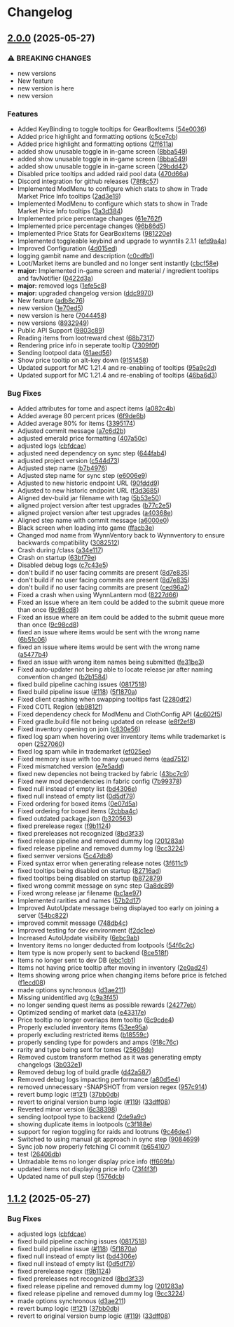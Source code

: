 # Changelog

## [2.0.0](https://github.com/Wynnventory/WynnVentory_Mod/compare/v1.1.2...v2.0.0) (2025-05-27)


### ⚠ BREAKING CHANGES

* new versions
* New feature
* new version is here
* new version

### Features

* Added KeyBinding to toggle tooltips for GearBoxItems ([54e0036](https://github.com/Wynnventory/WynnVentory_Mod/commit/54e003682306f7405c8ae9d78c2473f748f65d25))
* Added price highlight and formatting options ([c5ce7cb](https://github.com/Wynnventory/WynnVentory_Mod/commit/c5ce7cbc7b22a7e43ffeafccc952db0a41ffffb5))
* Added price highlight and formatting options  ([2ff611a](https://github.com/Wynnventory/WynnVentory_Mod/commit/2ff611a7986bbfebd5408dc67d92cecdf5061755))
* added show unusable toggle in in-game screen ([8bba549](https://github.com/Wynnventory/WynnVentory_Mod/commit/8bba549be0d863a5ff3e5999cf3c4e67a1343d54))
* added show unusable toggle in in-game screen ([8bba549](https://github.com/Wynnventory/WynnVentory_Mod/commit/8bba549be0d863a5ff3e5999cf3c4e67a1343d54))
* added show unusable toggle in in-game screen ([29bdd42](https://github.com/Wynnventory/WynnVentory_Mod/commit/29bdd42a359ffb80621addd39c54e101bbadc670))
* Disabled price tooltips and added raid pool data ([470d66a](https://github.com/Wynnventory/WynnVentory_Mod/commit/470d66ac670f998645114ea678bf9a6a44717e25))
* Discord integration for github releases ([78f8c57](https://github.com/Wynnventory/WynnVentory_Mod/commit/78f8c57162f2a61a3eacec61d5ecdf05b75b240d))
* Implemented ModMenu to configure which stats to show in Trade Market Price Info tooltips ([2ad3e19](https://github.com/Wynnventory/WynnVentory_Mod/commit/2ad3e197c4a59c88eb5560e377045197271b2346))
* Implemented ModMenu to configure which stats to show in Trade Market Price Info tooltips ([3a3d384](https://github.com/Wynnventory/WynnVentory_Mod/commit/3a3d38416725ff2c8a51e97ac18a5a7d3a9c85db))
* Implemented price percentage changes ([61e762f](https://github.com/Wynnventory/WynnVentory_Mod/commit/61e762f46cec8a4b67c7e2f386bb31bc02461085))
* Implemented price percentage changes ([96b86d5](https://github.com/Wynnventory/WynnVentory_Mod/commit/96b86d58f07c32000dfb9fd9a745ce867d82eab2))
* Implemented Price Stats for GearBoxItems ([981220e](https://github.com/Wynnventory/WynnVentory_Mod/commit/981220e606bc106708ee18e346b343720cf77e65))
* Implemented toggleable keybind and upgrade to wynntils 2.1.1 ([efd9a4a](https://github.com/Wynnventory/WynnVentory_Mod/commit/efd9a4a2a07fb808bb1d92f206052f7f1aca233b))
* Improved Configuration ([4d015ed](https://github.com/Wynnventory/WynnVentory_Mod/commit/4d015edd8ac697b380474dc64c448f9a5d47cdb4))
* logging gambit name and description ([c0cdfb1](https://github.com/Wynnventory/WynnVentory_Mod/commit/c0cdfb151709c8ec49950c4437d8abb9376b642e))
* Loot/Market items are bundled and no longer sent instantly ([cbcf58e](https://github.com/Wynnventory/WynnVentory_Mod/commit/cbcf58ef7b69652e800846f48cd2b107bf0b3f28))
* **major:** Implemented in-game screen and material / ingredient tooltips and favNotifier ([0422d3a](https://github.com/Wynnventory/WynnVentory_Mod/commit/0422d3ab10ee84425a4fafd23eb3acfe891477c9))
* **major:** removed logs ([1efe5c8](https://github.com/Wynnventory/WynnVentory_Mod/commit/1efe5c8626fb9aec091f6300c212eb10e5aaf752))
* **major:** upgraded changelog version ([ddc9970](https://github.com/Wynnventory/WynnVentory_Mod/commit/ddc9970d156fa80af2e39b7ec8e5fea35c4b0858))
* New feature ([adb8c76](https://github.com/Wynnventory/WynnVentory_Mod/commit/adb8c765d66a7cffc2bf3cd8b2fcc8549b65b273))
* new version ([1e70ed5](https://github.com/Wynnventory/WynnVentory_Mod/commit/1e70ed5e956cdb48c9f88f450eeaa1e7a3ce74ce))
* new version is here ([7044458](https://github.com/Wynnventory/WynnVentory_Mod/commit/7044458b3d8fe464e9812e72c8d0cb07f384d835))
* new versions ([8932949](https://github.com/Wynnventory/WynnVentory_Mod/commit/8932949de0633fbfa2d72f6519f4acf2165f66d0))
* Public API Support ([9803c89](https://github.com/Wynnventory/WynnVentory_Mod/commit/9803c899ee7e79174401358f0a7a2f26fe693ced))
* Reading items from lootreward chest ([68b7317](https://github.com/Wynnventory/WynnVentory_Mod/commit/68b7317ec23bafd0e0540cc86da378343fd610cb))
* Rendering price info in seperate tooltip ([7309f0f](https://github.com/Wynnventory/WynnVentory_Mod/commit/7309f0f6cd2475c6d8827b87d719ad3ed28c18ed))
* Sending lootpool data ([61aed56](https://github.com/Wynnventory/WynnVentory_Mod/commit/61aed560a2d40272440ec74d969c13045d1c3a5e))
* Show price tooltip on alt-key down ([9151458](https://github.com/Wynnventory/WynnVentory_Mod/commit/9151458a3c741aa130e7af3553a8c68641b4ab11))
* Updated support for MC 1.21.4 and re-enabling of tooltips ([95a9c2d](https://github.com/Wynnventory/WynnVentory_Mod/commit/95a9c2d16beee2ffcf313b5d006cdfe18503b807))
* Updated support for MC 1.21.4 and re-enabling of tooltips ([46ba6d3](https://github.com/Wynnventory/WynnVentory_Mod/commit/46ba6d36799ab9b969ebe9064298e069ad18afd7))


### Bug Fixes

* Added attributes for tome and aspect items ([a082c4b](https://github.com/Wynnventory/WynnVentory_Mod/commit/a082c4b2b55bb4382336f5490b6d29c9100167c9))
* Added average 80 percent prices ([6f9de6b](https://github.com/Wynnventory/WynnVentory_Mod/commit/6f9de6bb27c67bd4d257ef666d5b1ae20a667d9b))
* Added average 80% for items ([3395174](https://github.com/Wynnventory/WynnVentory_Mod/commit/33951747abed7181e264acb53bc1760a84a77390))
* Adjusted commit message ([a7c6d2b](https://github.com/Wynnventory/WynnVentory_Mod/commit/a7c6d2b132fd2f676055bfd96a838c0623e99424))
* adjusted emerald price formatting ([407a50c](https://github.com/Wynnventory/WynnVentory_Mod/commit/407a50cddb447ef461f8b8d4ac11a4f413a4672d))
* adjusted logs ([cbfdcae](https://github.com/Wynnventory/WynnVentory_Mod/commit/cbfdcae87a9cd8af0c34c080aca3cc554ea7e2c4))
* adjusted need dependency on sync step ([644fab4](https://github.com/Wynnventory/WynnVentory_Mod/commit/644fab4dd56fac95ffcac40c7b3beb877b091511))
* adjusted project version ([c544d73](https://github.com/Wynnventory/WynnVentory_Mod/commit/c544d737f3b28d66a3b16359c90d2c0d4afd0cda))
* Adjusted step name ([b7b4976](https://github.com/Wynnventory/WynnVentory_Mod/commit/b7b4976ad74a60d28911cec264869e7aa442a225))
* Adjusted step name for sync step ([e6006e9](https://github.com/Wynnventory/WynnVentory_Mod/commit/e6006e97ff612e87522c6b7bbb28114777a12fed))
* Adjusted to new historic endpoint URL ([90fddd9](https://github.com/Wynnventory/WynnVentory_Mod/commit/90fddd9ca3680ea2bcc1fc8408d27a6bfbbc0347))
* Adjusted to new historic endpoint URL ([f3d3685](https://github.com/Wynnventory/WynnVentory_Mod/commit/f3d3685384ee5fff54d38804a25bd36b83c571ab))
* Aligned dev-build jar filename with tag ([5b53e50](https://github.com/Wynnventory/WynnVentory_Mod/commit/5b53e503e7cb622e6d9d77dd3a258a3694125b43))
* aligned project version after test upgrades ([b77c2e5](https://github.com/Wynnventory/WynnVentory_Mod/commit/b77c2e5411cc8ca59bb98ddfceaa6cc15018489f))
* aligned project version after test upgrades ([a40368e](https://github.com/Wynnventory/WynnVentory_Mod/commit/a40368e76b2c920d8b421244b026099523688c6b))
* Aligned step name with commit message ([a6000e0](https://github.com/Wynnventory/WynnVentory_Mod/commit/a6000e037e041323ecebc828e70dfdee4ce750a8))
* Black screen when loading into game ([ffacb3e](https://github.com/Wynnventory/WynnVentory_Mod/commit/ffacb3eb9cc97bf4f6f59eb8760a0ab6be303bf3))
* Changed mod name from WynnVentory back to Wynnventory to ensure backwards compatibility ([3082512](https://github.com/Wynnventory/WynnVentory_Mod/commit/30825123b7bcd1276a5720c4ad264f03d6ea228b))
* Crash during /class ([a34e117](https://github.com/Wynnventory/WynnVentory_Mod/commit/a34e117ed06d1cc51562dec574b62c159600c447))
* Crash on startup ([63bf79e](https://github.com/Wynnventory/WynnVentory_Mod/commit/63bf79eb0ffe6cbb5d4d7a26295d36058582d42e))
* Disabled debug logs ([c7c43e5](https://github.com/Wynnventory/WynnVentory_Mod/commit/c7c43e55bca2a4d938b4afd356b08bd9e830c606))
* don't build if no user facing commits are present ([8d7e835](https://github.com/Wynnventory/WynnVentory_Mod/commit/8d7e83551c7e7566bffbb2c1200c2f6a2b8d3c8d))
* don't build if no user facing commits are present ([8d7e835](https://github.com/Wynnventory/WynnVentory_Mod/commit/8d7e83551c7e7566bffbb2c1200c2f6a2b8d3c8d))
* don't build if no user facing commits are present ([ced96a2](https://github.com/Wynnventory/WynnVentory_Mod/commit/ced96a230c619f56d03c63b28e57397147cccdc8))
* Fixed a crash when using WynnLantern mod ([8227d66](https://github.com/Wynnventory/WynnVentory_Mod/commit/8227d660835d5d072aa433d1fe2ca17aac96d48c))
* Fixed an issue where an item could be added to the submit queue more than once ([9c98cd8](https://github.com/Wynnventory/WynnVentory_Mod/commit/9c98cd8b7d2acc8005e1c28eece95f792a2fc819))
* Fixed an issue where an item could be added to the submit queue more than once ([9c98cd8](https://github.com/Wynnventory/WynnVentory_Mod/commit/9c98cd8b7d2acc8005e1c28eece95f792a2fc819))
* fixed an issue where items would be sent with the wrong name ([6b51c06](https://github.com/Wynnventory/WynnVentory_Mod/commit/6b51c060c7aafdbb9ca202e6bebb6d8c0c1ed95d))
* fixed an issue where items would be sent with the wrong name ([a5477b4](https://github.com/Wynnventory/WynnVentory_Mod/commit/a5477b4bd2659205e65fa7e87a02fc88f4805ab0))
* fixed an issue with wrong item names being submitted ([fe31be3](https://github.com/Wynnventory/WynnVentory_Mod/commit/fe31be35f6a50ad7f327763a6d0a4aedcf807996))
* Fixed auto-updater not being able to locate release jar after naming convention changed ([b2b1584](https://github.com/Wynnventory/WynnVentory_Mod/commit/b2b15849a84a6c66858615cdc09964677f9a3bd5))
* fixed build pipeline caching issues ([0817518](https://github.com/Wynnventory/WynnVentory_Mod/commit/0817518edfaa3e2fcc49802f6b9ef602195efa74))
* fixed build pipeline issue ([#118](https://github.com/Wynnventory/WynnVentory_Mod/issues/118)) ([5f1870a](https://github.com/Wynnventory/WynnVentory_Mod/commit/5f1870ab4fd88d5cc81ee73ec84463d0d5b65ba3))
* Fixed client crashing when swapping tooltips fast ([2280df2](https://github.com/Wynnventory/WynnVentory_Mod/commit/2280df2003a5f6d03f1302a06939646d1a505dbd))
* Fixed COTL Region ([eb9812f](https://github.com/Wynnventory/WynnVentory_Mod/commit/eb9812f5bdf7ba74037df09c8b8c64ddfb49c11a))
* Fixed dependency check for ModMenu and ClothConfig API ([4c602f5](https://github.com/Wynnventory/WynnVentory_Mod/commit/4c602f586da31491f2da3239ac698c70b9948dc2))
* Fixed gradle.build file not being updated on release ([e8f2ef8](https://github.com/Wynnventory/WynnVentory_Mod/commit/e8f2ef8c92f88a804676296ba2a80a209dc229b2))
* Fixed inventory opening on join ([c830e56](https://github.com/Wynnventory/WynnVentory_Mod/commit/c830e561ef657bd86bf46de260e2f0f76a24b6b7))
* fixed log spam when hovering over inventory items while trademarket is open ([2527060](https://github.com/Wynnventory/WynnVentory_Mod/commit/2527060acdf5f1c8a663324f378462ef5a35c62f))
* fixed log spam while in trademarket ([ef025ee](https://github.com/Wynnventory/WynnVentory_Mod/commit/ef025ee15fcf014632fbe79883023ebd258fdb09))
* Fixed memory issue with too many queued items ([ead7512](https://github.com/Wynnventory/WynnVentory_Mod/commit/ead7512e23eef8662815ecca1333771de37e78b2))
* Fixed mismatched version ([e7e5add](https://github.com/Wynnventory/WynnVentory_Mod/commit/e7e5add6fd981e198d4fe0fbdeb7241c69b5f45d))
* fixed new depencies not being tracked by fabric ([43bc7c9](https://github.com/Wynnventory/WynnVentory_Mod/commit/43bc7c94e953513d25fddb1a37413d65dfc31625))
* Fixed new mod dependencies in fabric config ([7b99378](https://github.com/Wynnventory/WynnVentory_Mod/commit/7b99378111d9613fdddd65b4986642123b30778f))
* fixed null instead of empty list ([bd4306e](https://github.com/Wynnventory/WynnVentory_Mod/commit/bd4306ecc804ae118fbb9c11b7dba304ea072080))
* fixed null instead of empty list ([0d5df79](https://github.com/Wynnventory/WynnVentory_Mod/commit/0d5df799ef57001690c339808509289acc4cb0b1))
* Fixed ordering for boxed items ([0e07d5a](https://github.com/Wynnventory/WynnVentory_Mod/commit/0e07d5a65d41ea10bd576947cca3ff071fb5da3f))
* Fixed ordering for boxed items ([2cbba4c](https://github.com/Wynnventory/WynnVentory_Mod/commit/2cbba4ce1d7d76a509f12dc9e0ae04e9dd5ef224))
* fixed outdated package.json ([b320563](https://github.com/Wynnventory/WynnVentory_Mod/commit/b320563c2a74f8ae47ad25de2705962be9b4aa55))
* fixed prerelease regex ([f9b1124](https://github.com/Wynnventory/WynnVentory_Mod/commit/f9b1124ff5dde70b13114ac830164dee0d9a7fcb))
* fixed prereleases not recognized ([8bd3f33](https://github.com/Wynnventory/WynnVentory_Mod/commit/8bd3f33ec265da24908cafe4ebe66b066a35cafc))
* fixed release pipeline and removed dummy log ([201283a](https://github.com/Wynnventory/WynnVentory_Mod/commit/201283a61f1f07292b4c9b14e7c8a7a49d730290))
* fixed release pipeline and removed dummy log ([9cc3224](https://github.com/Wynnventory/WynnVentory_Mod/commit/9cc3224cf52aa3bdaad70a7bfc30edc2a5c5ebc9))
* fixed semver versions ([5c47db8](https://github.com/Wynnventory/WynnVentory_Mod/commit/5c47db811dddb1bd8b93ee7b2306ef2808863876))
* Fixed syntax error when generating release notes ([3f611c1](https://github.com/Wynnventory/WynnVentory_Mod/commit/3f611c1ca8566baf9927acd9d6ab0025a9981d51))
* fixed tooltips being disabled on startup ([82716ad](https://github.com/Wynnventory/WynnVentory_Mod/commit/82716add96a3c62972bba0dc73a1ba57127ac49c))
* fixed tooltips being disabled on startup ([b872879](https://github.com/Wynnventory/WynnVentory_Mod/commit/b872879230610b3d807b203179bba039ecad3944))
* fixed wrong commit message on sync step ([3a8dc89](https://github.com/Wynnventory/WynnVentory_Mod/commit/3a8dc89e455c98bea22745e39aee1099c71859c4))
* Fixed wrong release jar filename ([bc1ae97](https://github.com/Wynnventory/WynnVentory_Mod/commit/bc1ae974e2095fa9ed7616249323697ebd504dde))
* Implemented rarities and names ([57b2d17](https://github.com/Wynnventory/WynnVentory_Mod/commit/57b2d17a1be769293c1de0d74202e16879e71830))
* Improved AutoUpdate message being displayed too early on joining a server ([54bc822](https://github.com/Wynnventory/WynnVentory_Mod/commit/54bc822510d87d3e57cec194efef7b9b4e81875b))
* improved commit message ([748db4c](https://github.com/Wynnventory/WynnVentory_Mod/commit/748db4ca77d60e2ef1f64ec30de3fc0f32399dad))
* Improved testing for dev environment ([f2dc1ee](https://github.com/Wynnventory/WynnVentory_Mod/commit/f2dc1eec8b38c22256986db40b736bb345572c62))
* Increased AutoUpdate visibility ([6ebc9ab](https://github.com/Wynnventory/WynnVentory_Mod/commit/6ebc9ab733c567846b3918fd657eac5d60f97241))
* Inventory items no longer deducted from lootpools ([54f6c2c](https://github.com/Wynnventory/WynnVentory_Mod/commit/54f6c2c593800e282fcd072c8d13a66a37b28aef))
* Item type is now properly sent to backend ([8ce518f](https://github.com/Wynnventory/WynnVentory_Mod/commit/8ce518fb5e940ea40ae5c4f59b14f7ebe603e05b))
* Items no longer sent to dev DB ([ebc1cb1](https://github.com/Wynnventory/WynnVentory_Mod/commit/ebc1cb1b36b3b653d50e3c363962ae306157a795))
* Items not having price tooltip after moving in inventory ([2e0ad24](https://github.com/Wynnventory/WynnVentory_Mod/commit/2e0ad24f6713107bf1ac6ece2e5e6fa0ed82bf93))
* Items showing wrong price when changing items before price is fetched ([f1ecd08](https://github.com/Wynnventory/WynnVentory_Mod/commit/f1ecd08dabc67f8ede0413b1855fa9b7d4da1bd9))
* made options synchronous ([d3ae211](https://github.com/Wynnventory/WynnVentory_Mod/commit/d3ae211e2b3b86b2cad34b89ab91bad2a9fc069c))
* Missing unidentified avg ([c9a3f45](https://github.com/Wynnventory/WynnVentory_Mod/commit/c9a3f4505004f83c3d9d45c658e1c2deb5db7d5c))
* no longer sending quest items as possible rewards ([24277eb](https://github.com/Wynnventory/WynnVentory_Mod/commit/24277eb2fe26d6ea50ed91e274873801cd518c80))
* Optimized sending of market data ([e43317e](https://github.com/Wynnventory/WynnVentory_Mod/commit/e43317ed94cac054965ff03ca5670b7a3bd9fd5b))
* Price tooltip no longer overlaps item tooltip ([6c9cde4](https://github.com/Wynnventory/WynnVentory_Mod/commit/6c9cde424ca12ddd60edd23189b8488801faae3e))
* Properly excluded inventory items ([53ee95a](https://github.com/Wynnventory/WynnVentory_Mod/commit/53ee95a51d624f9b69a1eeb9ad3a61c2e1decf1d))
* properly excluding restricted items ([b18559c](https://github.com/Wynnventory/WynnVentory_Mod/commit/b18559c9cf3b3f7b97fd302586b8f5f2f614f870))
* properly sending type for powders and amps ([918c76c](https://github.com/Wynnventory/WynnVentory_Mod/commit/918c76c9ebbc7221c337a1fcf3f7ac662c48207a))
* rarity and type being sent for tomes ([25608de](https://github.com/Wynnventory/WynnVentory_Mod/commit/25608ded43d805155714279728b5dc1b77c2d10d))
* Removed custom transform method as it was generating empty changelogs ([3b032e1](https://github.com/Wynnventory/WynnVentory_Mod/commit/3b032e160ef63f58f6095004a293aa267049d1fa))
* Removed debug log of build.gradle ([d42a587](https://github.com/Wynnventory/WynnVentory_Mod/commit/d42a58781925e5e986f46cb481205afd7efc7000))
* Removed debug logs impacting performance ([a80d5e4](https://github.com/Wynnventory/WynnVentory_Mod/commit/a80d5e4d00a64019e9a266afe50bdb561791e550))
* removed unnecessary -SNAPSHOT from version regex ([957c914](https://github.com/Wynnventory/WynnVentory_Mod/commit/957c9149a8e3c047cc17490e9a57e4fb5a3897b4))
* revert bump logic ([#121](https://github.com/Wynnventory/WynnVentory_Mod/issues/121)) ([37bb0db](https://github.com/Wynnventory/WynnVentory_Mod/commit/37bb0dbb4155d65accfc999fa98d2aad552ef058))
* revert to original version bump logic ([#119](https://github.com/Wynnventory/WynnVentory_Mod/issues/119)) ([33dff08](https://github.com/Wynnventory/WynnVentory_Mod/commit/33dff08b3f87e6bf44b2f94e32dda8395c8a18df))
* Reverted minor version ([6c38398](https://github.com/Wynnventory/WynnVentory_Mod/commit/6c38398ec90557984a417ee455c58d15e1f57f2d))
* sending lootpool type to backend ([2de9a9c](https://github.com/Wynnventory/WynnVentory_Mod/commit/2de9a9c9f1e667f61ecae36e4ea83df7387cfbc8))
* showing duplicate items in lootpools ([c3f188e](https://github.com/Wynnventory/WynnVentory_Mod/commit/c3f188e98c29bf2b1be3a6d25f2891ec709fce39))
* support for region toggling for raids and lootruns ([9c46de4](https://github.com/Wynnventory/WynnVentory_Mod/commit/9c46de451d4c80bdffaf70e52425117944dcd2a5))
* Switched to using manual git approach in sync step ([9084699](https://github.com/Wynnventory/WynnVentory_Mod/commit/908469975d8d211d1c4be38dd2c9fed7d251350d))
* Sync job now properly fetching CI commit ([b654107](https://github.com/Wynnventory/WynnVentory_Mod/commit/b6541074a938b1dcc262688213310d62fd6043da))
* test ([26406db](https://github.com/Wynnventory/WynnVentory_Mod/commit/26406dbc03747d114800afcd68e3fd365965a457))
* Untradable items no longer display price info ([ff669fa](https://github.com/Wynnventory/WynnVentory_Mod/commit/ff669fadbb2d6bbd80c0b8443654dc58f1aa0c0b))
* updated items not displaying price info ([73f4f3f](https://github.com/Wynnventory/WynnVentory_Mod/commit/73f4f3f7e4a90a3e7f5f1b0f6712b73e363ce992))
* Updated name of pull step ([1576dcb](https://github.com/Wynnventory/WynnVentory_Mod/commit/1576dcb7cc37199b01e9d9fd2a2cc04807bbb250))

## [1.1.2](https://github.com/Wynnventory/WynnVentory_Mod/compare/v1.1.1...v1.1.2) (2025-05-27)


### Bug Fixes

* adjusted logs ([cbfdcae](https://github.com/Wynnventory/WynnVentory_Mod/commit/cbfdcae87a9cd8af0c34c080aca3cc554ea7e2c4))
* fixed build pipeline caching issues ([0817518](https://github.com/Wynnventory/WynnVentory_Mod/commit/0817518edfaa3e2fcc49802f6b9ef602195efa74))
* fixed build pipeline issue ([#118](https://github.com/Wynnventory/WynnVentory_Mod/issues/118)) ([5f1870a](https://github.com/Wynnventory/WynnVentory_Mod/commit/5f1870ab4fd88d5cc81ee73ec84463d0d5b65ba3))
* fixed null instead of empty list ([bd4306e](https://github.com/Wynnventory/WynnVentory_Mod/commit/bd4306ecc804ae118fbb9c11b7dba304ea072080))
* fixed null instead of empty list ([0d5df79](https://github.com/Wynnventory/WynnVentory_Mod/commit/0d5df799ef57001690c339808509289acc4cb0b1))
* fixed prerelease regex ([f9b1124](https://github.com/Wynnventory/WynnVentory_Mod/commit/f9b1124ff5dde70b13114ac830164dee0d9a7fcb))
* fixed prereleases not recognized ([8bd3f33](https://github.com/Wynnventory/WynnVentory_Mod/commit/8bd3f33ec265da24908cafe4ebe66b066a35cafc))
* fixed release pipeline and removed dummy log ([201283a](https://github.com/Wynnventory/WynnVentory_Mod/commit/201283a61f1f07292b4c9b14e7c8a7a49d730290))
* fixed release pipeline and removed dummy log ([9cc3224](https://github.com/Wynnventory/WynnVentory_Mod/commit/9cc3224cf52aa3bdaad70a7bfc30edc2a5c5ebc9))
* made options synchronous ([d3ae211](https://github.com/Wynnventory/WynnVentory_Mod/commit/d3ae211e2b3b86b2cad34b89ab91bad2a9fc069c))
* revert bump logic ([#121](https://github.com/Wynnventory/WynnVentory_Mod/issues/121)) ([37bb0db](https://github.com/Wynnventory/WynnVentory_Mod/commit/37bb0dbb4155d65accfc999fa98d2aad552ef058))
* revert to original version bump logic ([#119](https://github.com/Wynnventory/WynnVentory_Mod/issues/119)) ([33dff08](https://github.com/Wynnventory/WynnVentory_Mod/commit/33dff08b3f87e6bf44b2f94e32dda8395c8a18df))
